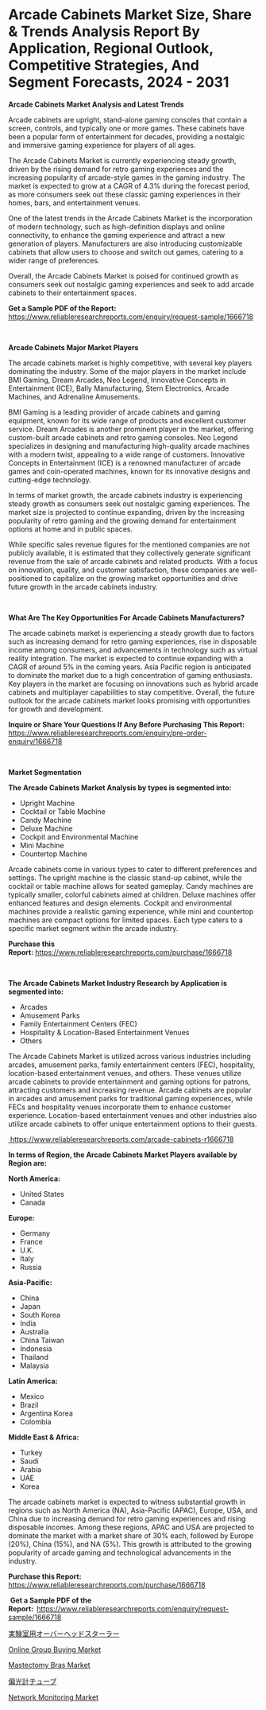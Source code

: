 <p><h1>Arcade Cabinets Market Size, Share & Trends Analysis Report By Application, Regional Outlook, Competitive Strategies, And Segment Forecasts, 2024 - 2031</h1></p><p><strong>Arcade Cabinets Market Analysis and Latest Trends</strong></p>
<p><p>Arcade cabinets are upright, stand-alone gaming consoles that contain a screen, controls, and typically one or more games. These cabinets have been a popular form of entertainment for decades, providing a nostalgic and immersive gaming experience for players of all ages.</p><p>The Arcade Cabinets Market is currently experiencing steady growth, driven by the rising demand for retro gaming experiences and the increasing popularity of arcade-style games in the gaming industry. The market is expected to grow at a CAGR of 4.3% during the forecast period, as more consumers seek out these classic gaming experiences in their homes, bars, and entertainment venues.</p><p>One of the latest trends in the Arcade Cabinets Market is the incorporation of modern technology, such as high-definition displays and online connectivity, to enhance the gaming experience and attract a new generation of players. Manufacturers are also introducing customizable cabinets that allow users to choose and switch out games, catering to a wider range of preferences.</p><p>Overall, the Arcade Cabinets Market is poised for continued growth as consumers seek out nostalgic gaming experiences and seek to add arcade cabinets to their entertainment spaces.</p></p>
<p><strong>Get a Sample PDF of the Report:&nbsp;</strong> <a href="https://www.reliableresearchreports.com/enquiry/request-sample/1666718">https://www.reliableresearchreports.com/enquiry/request-sample/1666718</a></p>
<p>&nbsp;</p>
<p><strong>Arcade Cabinets Major Market Players</strong></p>
<p><p>The arcade cabinets market is highly competitive, with several key players dominating the industry. Some of the major players in the market include BMI Gaming, Dream Arcades, Neo Legend, Innovative Concepts in Entertainment (ICE), Bally Manufacturing, Stern Electronics, Arcade Machines, and Adrenaline Amusements.</p><p>BMI Gaming is a leading provider of arcade cabinets and gaming equipment, known for its wide range of products and excellent customer service. Dream Arcades is another prominent player in the market, offering custom-built arcade cabinets and retro gaming consoles. Neo Legend specializes in designing and manufacturing high-quality arcade machines with a modern twist, appealing to a wide range of customers. Innovative Concepts in Entertainment (ICE) is a renowned manufacturer of arcade games and coin-operated machines, known for its innovative designs and cutting-edge technology.</p><p>In terms of market growth, the arcade cabinets industry is experiencing steady growth as consumers seek out nostalgic gaming experiences. The market size is projected to continue expanding, driven by the increasing popularity of retro gaming and the growing demand for entertainment options at home and in public spaces.</p><p>While specific sales revenue figures for the mentioned companies are not publicly available, it is estimated that they collectively generate significant revenue from the sale of arcade cabinets and related products. With a focus on innovation, quality, and customer satisfaction, these companies are well-positioned to capitalize on the growing market opportunities and drive future growth in the arcade cabinets industry.</p></p>
<p>&nbsp;</p>
<p><strong>What Are The Key Opportunities For Arcade Cabinets Manufacturers?</strong></p>
<p><p>The arcade cabinets market is experiencing a steady growth due to factors such as increasing demand for retro gaming experiences, rise in disposable income among consumers, and advancements in technology such as virtual reality integration. The market is expected to continue expanding with a CAGR of around 5% in the coming years. Asia Pacific region is anticipated to dominate the market due to a high concentration of gaming enthusiasts. Key players in the market are focusing on innovations such as hybrid arcade cabinets and multiplayer capabilities to stay competitive. Overall, the future outlook for the arcade cabinets market looks promising with opportunities for growth and development.</p></p>
<p><strong>Inquire or Share Your Questions If Any Before Purchasing This Report:</strong> <a href="https://www.reliableresearchreports.com/enquiry/pre-order-enquiry/1666718">https://www.reliableresearchreports.com/enquiry/pre-order-enquiry/1666718</a></p>
<p>&nbsp;</p>
<p><strong>Market Segmentation</strong></p>
<p><strong>The Arcade Cabinets Market Analysis by types is segmented into:</strong></p>
<p><ul><li>Upright Machine</li><li>Cocktail or Table Machine</li><li>Candy Machine</li><li>Deluxe Machine</li><li>Cockpit and Environmental Machine</li><li>Mini Machine</li><li>Countertop Machine</li></ul></p>
<p><p>Arcade cabinets come in various types to cater to different preferences and settings. The upright machine is the classic stand-up cabinet, while the cocktail or table machine allows for seated gameplay. Candy machines are typically smaller, colorful cabinets aimed at children. Deluxe machines offer enhanced features and design elements. Cockpit and environmental machines provide a realistic gaming experience, while mini and countertop machines are compact options for limited spaces. Each type caters to a specific market segment within the arcade industry.</p></p>
<p><strong>Purchase this Report:&nbsp;</strong><a href="https://www.reliableresearchreports.com/purchase/1666718">https://www.reliableresearchreports.com/purchase/1666718</a></p>
<p>&nbsp;</p>
<p><strong>The Arcade Cabinets Market Industry Research by Application is segmented into:</strong></p>
<p><ul><li>Arcades</li><li>Amusement Parks</li><li>Family Entertainment Centers (FEC)</li><li>Hospitality & Location-Based Entertainment Venues</li><li>Others</li></ul></p>
<p><p>The Arcade Cabinets Market is utilized across various industries including arcades, amusement parks, family entertainment centers (FEC), hospitality, location-based entertainment venues, and others. These venues utilize arcade cabinets to provide entertainment and gaming options for patrons, attracting customers and increasing revenue. Arcade cabinets are popular in arcades and amusement parks for traditional gaming experiences, while FECs and hospitality venues incorporate them to enhance customer experience. Location-based entertainment venues and other industries also utilize arcade cabinets to offer unique entertainment options to their guests.</p></p>
<p><a href="https://www.reliableresearchreports.com/arcade-cabinets-r1666718">&nbsp;https://www.reliableresearchreports.com/arcade-cabinets-r1666718</a></p>
<p><strong>In terms of Region, the Arcade Cabinets Market Players available by Region are:</strong></p>
<p>
    <p> <strong> North America: </strong>
        <ul>
            <li>United States</li>
            <li>Canada</li>
        </ul>
        </p> 
    <p> <strong> Europe: </strong>
        <ul>
            <li>Germany</li>
            <li>France</li>
            <li>U.K.</li>
            <li>Italy</li>
            <li>Russia</li>
        </ul>
        </p> 
    <p> <strong> Asia-Pacific: </strong>
        <ul>
            <li>China</li>
            <li>Japan</li>
            <li>South Korea</li>
            <li>India</li>
            <li>Australia</li>
            <li>China Taiwan</li>
            <li>Indonesia</li>
            <li>Thailand</li>
            <li>Malaysia</li>
        </ul>
        </p> 
    <p> <strong> Latin America: </strong>
        <ul>
            <li>Mexico</li>
            <li>Brazil</li>
            <li>Argentina Korea</li>
            <li>Colombia</li>
        </ul>
        </p> 
    <p> <strong> Middle East & Africa: </strong>
        <ul>
            <li>Turkey</li>
            <li>Saudi</li>
            <li>Arabia</li>
            <li>UAE</li>
            <li>Korea</li>
        </ul>
    </p>
    </p>
<p><p>The arcade cabinets market is expected to witness substantial growth in regions such as North America (NA), Asia-Pacific (APAC), Europe, USA, and China due to increasing demand for retro gaming experiences and rising disposable incomes. Among these regions, APAC and USA are projected to dominate the market with a market share of 30% each, followed by Europe (20%), China (15%), and NA (5%). This growth is attributed to the growing popularity of arcade gaming and technological advancements in the industry.</p></p>
<p><strong>Purchase this Report: </strong><a href="https://www.reliableresearchreports.com/purchase/1666718">https://www.reliableresearchreports.com/purchase/1666718</a></p>
<p>&nbsp;<strong>Get a Sample PDF of the Report:&nbsp;&nbsp;</strong><a href="https://www.reliableresearchreports.com/enquiry/request-sample/1666718">https://www.reliableresearchreports.com/enquiry/request-sample/1666718</a></p>
<p><strong></strong></p>
<p><p><a href="https://github.com/andrade7361/Market-Research-Report-List-1/blob/main/798262553309.md">実験室用オーバーヘッドスターラー</a></p><p><a href="https://www.linkedin.com/pulse/online-group-buying-market-trends-forecast-competitive-d67fe">Online Group Buying Market</a></p><p><a href="https://github.com/Sinjinluong3e0awx2m195k76/Market-Research-Report-List-2/blob/main/mastectomy-bras-market.md">Mastectomy Bras Market</a></p><p><a href="https://github.com/RaeJenkins1952/Market-Research-Report-List-1/blob/main/314747353310.md">偏光計チューブ</a></p><p><a href="https://www.linkedin.com/pulse/network-monitoring-market-outlook-industry-overview-forecast-2024-pa09e">Network Monitoring Market</a></p></p>